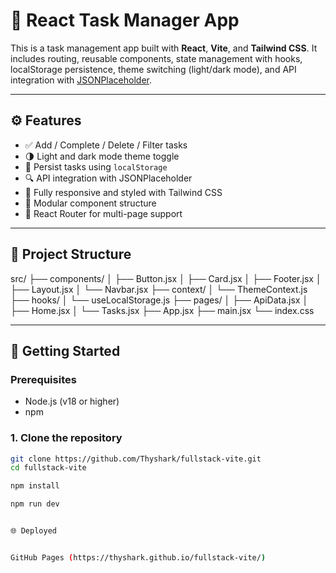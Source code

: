 # 🧩 React Task Manager App

This is a task management app built with **React**, **Vite**, and **Tailwind CSS**. It includes routing, reusable components, state management with hooks, localStorage persistence, theme switching (light/dark mode), and API integration with [JSONPlaceholder](https://jsonplaceholder.typicode.com).

---

## ⚙️ Features

- ✅ Add / Complete / Delete / Filter tasks
- 🌗 Light and dark mode theme toggle
- 🔁 Persist tasks using `localStorage`
- 🔍 API integration with JSONPlaceholder
- 🎨 Fully responsive and styled with Tailwind CSS
- 🧩 Modular component structure
- 🔀 React Router for multi-page support

---

## 📁 Project Structure
src/
├── components/
│ ├── Button.jsx
│ ├── Card.jsx
│ ├── Footer.jsx
│ ├── Layout.jsx
│ └── Navbar.jsx
├── context/
│ └── ThemeContext.js
├── hooks/
│ └── useLocalStorage.js
├── pages/
│ ├── ApiData.jsx
│ ├── Home.jsx
│ └── Tasks.jsx
├── App.jsx
├── main.jsx
└── index.css


---

## 🚀 Getting Started

### Prerequisites

- Node.js (v18 or higher)
- npm

### 1. Clone the repository

```bash
git clone https://github.com/Thyshark/fullstack-vite.git
cd fullstack-vite

npm install

npm run dev


🌐 Deployed


GitHub Pages (https://thyshark.github.io/fullstack-vite/)
